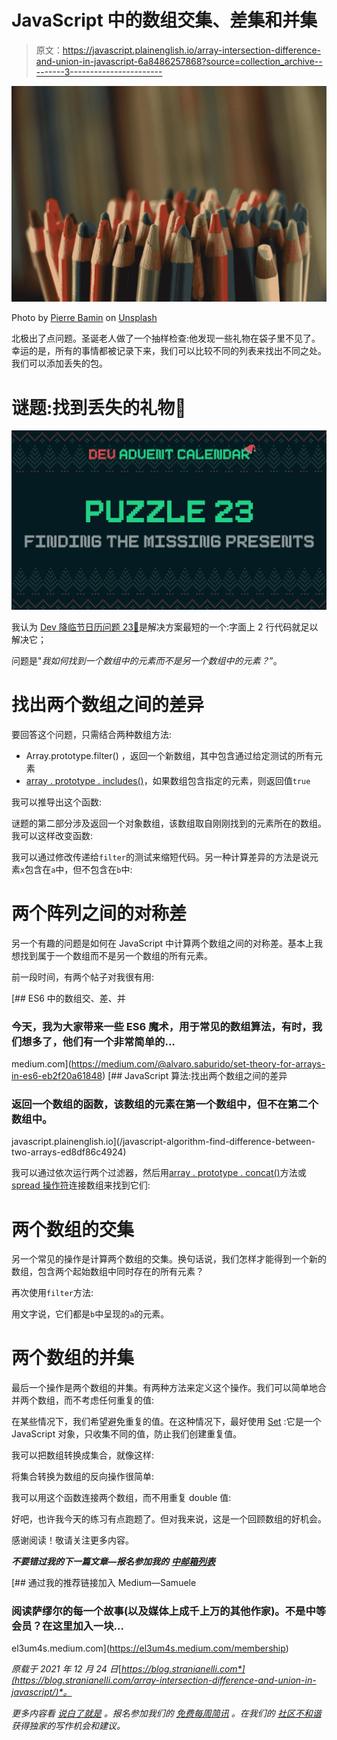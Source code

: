 # JavaScript 中的数组交集、差集和并集

> 原文：<https://javascript.plainenglish.io/array-intersection-difference-and-union-in-javascript-6a8486257868?source=collection_archive---------3----------------------->

![](img/1d759fa9c36d5bc139594c8483ab3bd8.png)

Photo by [Pierre Bamin](https://unsplash.com/@bamin?utm_source=medium&utm_medium=referral) on [Unsplash](https://unsplash.com?utm_source=medium&utm_medium=referral)

北极出了点问题。圣诞老人做了一个抽样检查:他发现一些礼物在袋子里不见了。幸运的是，所有的事情都被记录下来，我们可以比较不同的列表来找出不同之处。我们可以添加丢失的包。

# 谜题:找到丢失的礼物🎁

![](img/9f65e78710c8683c1a221dfb8c151983.png)

我认为 [Dev 降临节日历问题 23🎅](https://github.com/devadvent/puzzle-23)是解决方案最短的一个:字面上 2 行代码就足以解决它；

问题是"*我如何找到一个数组中的元素而不是另一个数组中的元素？*”。

# 找出两个数组之间的差异

要回答这个问题，只需结合两种数组方法:

*   Array.prototype.filter() ，返回一个新数组，其中包含通过给定测试的所有元素
*   [array . prototype . includes()](https://developer.mozilla.org/en-US/docs/Web/JavaScript/Reference/Global_Objects/Array/includes)，如果数组包含指定的元素，则返回值`true`

我可以推导出这个函数:

谜题的第二部分涉及返回一个对象数组，该数组取自刚刚找到的元素所在的数组。我可以这样改变函数:

我可以通过修改传递给`filter`的测试来缩短代码。另一种计算差异的方法是说元素`x`包含在`a`中，但不包含在`b`中:

# 两个阵列之间的对称差

另一个有趣的问题是如何在 JavaScript 中计算两个数组之间的对称差。基本上我想找到属于一个数组而不是另一个数组的所有元素。

前一段时间，有两个帖子对我很有用:

[](https://medium.com/@alvaro.saburido/set-theory-for-arrays-in-es6-eb2f20a61848) [## ES6 中的数组交、差、并

### 今天，我为大家带来一些 ES6 魔术，用于常见的数组算法，有时，我们想多了，他们有一个非常简单的…

medium.com](https://medium.com/@alvaro.saburido/set-theory-for-arrays-in-es6-eb2f20a61848) [](/javascript-algorithm-find-difference-between-two-arrays-ed8df86c4924) [## JavaScript 算法:找出两个数组之间的差异

### 返回一个数组的函数，该数组的元素在第一个数组中，但不在第二个数组中。

javascript.plainenglish.io](/javascript-algorithm-find-difference-between-two-arrays-ed8df86c4924) 

我可以通过依次运行两个过滤器，然后用[array . prototype . concat()](https://developer.mozilla.org/en-US/docs/Web/JavaScript/Reference/Global_Objects/Array/concat)方法或 [spread 操作符](https://developer.mozilla.org/en-US/docs/Web/JavaScript/Reference/Operators/Spread_syntax)连接数组来找到它们:

# 两个数组的交集

另一个常见的操作是计算两个数组的交集。换句话说，我们怎样才能得到一个新的数组，包含两个起始数组中同时存在的所有元素？

再次使用`filter`方法:

用文字说，它们都是`b`中呈现的`a`的元素。

# 两个数组的并集

最后一个操作是两个数组的并集。有两种方法来定义这个操作。我们可以简单地合并两个数组，而不考虑任何重复的值:

在某些情况下，我们希望避免重复的值。在这种情况下，最好使用 [Set](https://developer.mozilla.org/en-US/docs/Web/JavaScript/Reference/Global_Objects/Set) :它是一个 JavaScript 对象，只收集不同的值，防止我们创建重复值。

我可以把数组转换成集合，就像这样:

将集合转换为数组的反向操作很简单:

我可以用这个函数连接两个数组，而不用重复 double 值:

好吧，也许我今天的练习有点跑题了。但对我来说，这是一个回顾数组的好机会。

感谢阅读！敬请关注更多内容。

***不要错过我的下一篇文章—报名参加我的*** [***中邮箱列表***](https://medium.com/subscribe/@el3um4s)

[](https://el3um4s.medium.com/membership) [## 通过我的推荐链接加入 Medium—Samuele

### 阅读萨缪尔的每一个故事(以及媒体上成千上万的其他作家)。不是中等会员？在这里加入一块…

el3um4s.medium.com](https://el3um4s.medium.com/membership) 

*原载于 2021 年 12 月 24 日*[*https://blog.stranianelli.com*](https://blog.stranianelli.com/array-intersection-difference-and-union-in-javascript/)*。*

*更多内容看* [*说白了就是*](http://plainenglish.io/) *。报名参加我们的* [*免费每周简讯*](http://newsletter.plainenglish.io/) *。在我们的* [*社区不和谐*](https://discord.gg/GtDtUAvyhW) *获得独家的写作机会和建议。*
